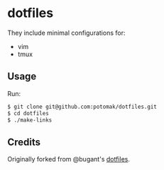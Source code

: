 # dotfiles

They include minimal configurations for:

 * vim
 * tmux

## Usage

Run:

```sh
$ git clone git@github.com:potomak/dotfiles.git
$ cd dotfiles
$ ./make-links
```

## Credits

Originally forked from @bugant's [dotfiles](https://github.com/bugant/dotfiles).

